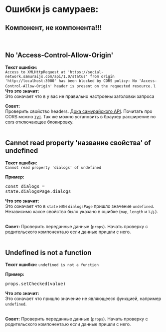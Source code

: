 # Ошибки js самураев:

## Компонент, не компонента!!!
<br>

## No 'Access-Control-Allow-Origin'
**Текст ошибки:**\
`Access to XMLHttpRequest at 'https://social-network.samuraijs.com/api/1.0/status' from origin 'http://localhost:3000' has been blocked by CORS policy: No 'Access-Control-Allow-Origin' header is present on the requested resource.`
\\
**Что это значит:**\
Это означает что в у вас не правильно настроены заголовки запроса<br>

**Совет:**\
Проверить свойство headers. [Дока самурайского API](https://docs.google.com/document/d/1ZSXmTzkgq_Kj1VbWuq8fTv_DPD95GFDvPZgqFeIYGoM/edit).
Почитать про CORS можно [тут](https://developer.mozilla.org/ru/docs/Web/HTTP/CORS). Так же можно установить в браузер расширение no cors отключающее блокировку.
<br><br>

## Cannot read property 'название свойства' of undefined
**Текст ошибки:**\
`Cannot read property 'dialogs' of undefined`

**Пример:** <pre>const dialogs = state.dialogsPage.dialogs</pre>

**Что это значит:**\
Это означает что в `state` или `dialogsPage` пришло значение `undefined`. Независимо какое свойство было указано в ошибке (`map`, `length` и т.д.).<br><br>

**Совет:** Проверить переданные данные (`props`). Начать проверку с родительского компонента.ю если данные пришли с него.
<br><br>

## Undefined is not a function
**Текст ошибки:** `undefined is not a function`

**Пример:** <pre>props.setChecked(value)</pre>

**Что это значит:**\
Это означает что пришло значение не являющееся функцией, например `undefined`.<br><br>

**Совет:** Проверить переданные данные (`props`). Начать проверку с родительского компонента.ю если данные пришли с него.